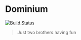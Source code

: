 # Dominium

[![Build Status](https://travis-ci.com/mihaeu/dominium.svg?token=6E2gXvaZaEh2XxFCPhrX&branch=develop)](https://travis-ci.com/mihaeu/dominium)

> Just two brothers having fun

